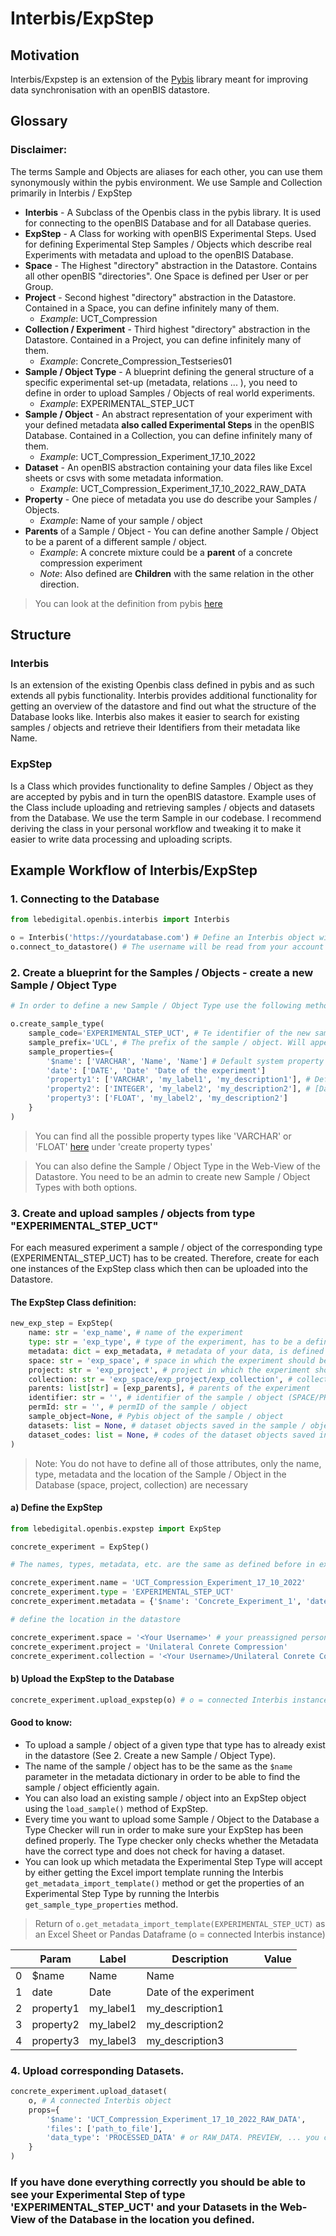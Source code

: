 # Interbis/ExpStep

## Motivation

Interbis/Expstep is an extension of the [Pybis](https://pypi.org/project/PyBIS/) library meant for improving data synchronisation with an openBIS datastore.

## Glossary

### Disclaimer:
The terms Sample and Objects are aliases for each other, you can use them synonymously within the pybis environment. We use Sample and Collection primarily in Interbis / ExpStep

- **Interbis** - A Subclass of the Openbis class in the pybis library. It is used for connecting to the openBIS Database and for all Database queries.
- **ExpStep** - A Class for working with openBIS Experimental Steps. Used for defining Experimental Step Samples / Objects which describe real Experiments with metadata and upload to the openBIS Database.
- **Space** - The Highest "directory" abstraction in the Datastore. Contains all other openBIS "directories". One Space is defined per User or per Group.
- **Project** - Second highest "directory" abstraction in the Datastore. Contained in a Space, you can define infinitely many of them.
  - _Example_: UCT_Compression
- **Collection / Experiment** - Third highest "directory" abstraction in the Datastore. Contained in a Project, you can define infinitely many of them.
  - _Example_: Concrete_Compression_Testseries01
- **Sample / Object Type** - A blueprint defining the general structure of a specific experimental set-up (metadata, relations ... ), you need to define in order to upload Samples / Objects of real world experiments.
  - _Example_: EXPERIMENTAL_STEP_UCT
- **Sample / Object** - An abstract representation of your experiment with your defined metadata **also called Experimental Steps** in the openBIS Database. Contained in a Collection, you can define infinitely many of them.
  - _Example_: UCT_Compression_Experiment_17_10_2022
- **Dataset** - An openBIS abstraction containing your data files like Excel sheets or csvs with some metadata information.
  - _Example_: UCT_Compression_Experiment_17_10_2022_RAW_DATA
- **Property** - One piece of metadata you use do describe your Samples / Objects. 
  - _Example_: Name of your sample / object
- **Parents** of a Sample / Object - You can define another Sample / Object to be a parent of a different sample / object.
  - _Example_: A concrete mixture could be a **parent** of a concrete compression experiment
  -  _Note_: Also defined are **Children** with the same relation in the other direction.

> You can look at the definition from pybis [here](https://pypi.org/project/PyBIS/)

## Structure

### Interbis

Is an extension of the existing Openbis class defined in pybis and as such extends all pybis functionality.
Interbis provides additional functionality for getting an overview of the datastore and find out what the structure of the Database looks like.
Interbis also makes it easier to search for existing samples / objects and retrieve their Identifiers from their metadata like Name.

### ExpStep

Is a Class which provides functionality to define Samples / Object as they are accepted by pybis and in turn the openBIS datastore.
Example uses of the Class include uploading and retrieving samples / objects and datasets from the Database.
We use the term Sample in our codebase.
I recommend deriving the class in your personal workflow and tweaking it to make it easier to write data processing and uploading scripts. 


## Example Workflow of Interbis/ExpStep

### 1. Connecting to the Database

```python
from lebedigital.openbis.interbis import Interbis

o = Interbis('https://yourdatabase.com') # Define an Interbis object with the url to your openBIS Database
o.connect_to_datastore() # The username will be read from your account (windows/linux) and you will have to input the password
```

### 2. Create a blueprint for the Samples / Objects - create a new **Sample / Object Type**

```python
# In order to define a new Sample / Object Type use the following method

o.create_sample_type(
    sample_code='EXPERIMENTAL_STEP_UCT', # Te identifier of the new sample / object type
    sample_prefix='UCL', # The prefix of the sample / object. Will appear before every sample / object code
    sample_properties={
        '$name': ['VARCHAR', 'Name', 'Name'] # Default system property
        'date': ['DATE', 'Date' 'Date of the experiment']
        'property1': ['VARCHAR', 'my_label1', 'my_description1'], # Define properties here with data in the order
        'property2': ['INTEGER', 'my_label2', 'my_description2'], # [Data Type, Label, Description]
        'property3': ['FLOAT', 'my_label2', 'my_description2']
    }
)
```
> You can find all the possible property types like 'VARCHAR' or 'FLOAT' [here](https://pypi.org/project/PyBIS/) under 'create property types'

> You can also define the Sample / Object Type in the Web-View of the Datastore. You need to be an admin to create new Sample / Object Types with both options.

### 3. Create and upload samples / objects from type "EXPERIMENTAL_STEP_UCT"

For each measured experiment a sample / object of the corresponding type (EXPERIMENTAL_STEP_UCT) has to be created. Therefore, create for each one instances of the ExpStep class which then can be uploaded into the Datastore.

#### The ExpStep Class definition:

``` python
new_exp_step = ExpStep(
    name: str = 'exp_name', # name of the experiment
    type: str = 'exp_type', # type of the experiment, has to be a defined sample / object type in the datastore
    metadata: dict = exp_metadata, # metadata of your data, is defined by the sample / object type
    space: str = 'exp_space', # space in which the experiment should be saved
    project: str = 'exp_project', # project in which the experiment should be saved
    collection: str = 'exp_space/exp_project/exp_collection', # collection in which the experiment should be saved
    parents: list[str] = [exp_parents], # parents of the experiment
    identifier: str = '', # identifier of the sample / object (SPACE/PROJECT/SAMPLE_CODE)
    permId: str = '', # permID of the sample / object
    sample_object=None, # Pybis object of the sample / object
    datasets: list = None, # dataset objects saved in the sample / object
    dataset_codes: list = None, # codes of the dataset objects saved in the sample / object
)
```

> Note: You do not have to define all of those attributes, only the name, type, metadata and the location of the Sample / Object in the Database (space, project, collection) are necessary


#### a) Define the ExpStep
```python
from lebedigital.openbis.expstep import ExpStep

concrete_experiment = ExpStep()

# The names, types, metadata, etc. are the same as defined before in examples or creating the Sample / Object Type

concrete_experiment.name = 'UCT_Compression_Experiment_17_10_2022'
concrete_experiment.type = 'EXPERIMENTAL_STEP_UCT'
concrete_experiment.metadata = {'$name': 'Concrete_Experiment_1', 'date': '17:10:2022'}

# define the location in the datastore

concrete_experiment.space = '<Your Username>' # your preassigned personal space
concrete_experiment.project = 'Unilateral Conrete Compression'
concrete_experiment.collection = '<Your Username>/Unilateral Conrete Compression/Concrete_Compression_Testseries01'
```

#### b) Upload the ExpStep to the Database
```python
concrete_experiment.upload_expstep(o) # o = connected Interbis instance
```
#### Good to know:
* To upload a sample / object of a given type that type has to already exist in the datastore (See 2. Create a new Sample / Object Type).
* The name of the sample / object has to be the same as the `$name` parameter in the metadata dictionary in order to be able to find the sample / object efficiently again.
* You can also load an existing sample / object into an ExpStep object using the `load_sample()` method of ExpStep.
* Every time you want to upload some Sample / Object to the Database a Type Checker will run in order to make sure your ExpStep has been defined properly. The Type checker only checks whether the Metadata have the correct type and does not check for having a dataset.
* You can look up which metadata the Experimental Step Type will accept by either getting the Excel import template running the Interbis `get_metadata_import_template()` method or get the properties of an Experimental Step Type by running the Interbis `get_sample_type_properties` method.

> Return of `o.get_metadata_import_template(EXPERIMENTAL_STEP_UCT)` as an Excel Sheet or Pandas Dataframe (o = connected Interbis instance)

|     | Param     | Label     | Description            | Value |
|-----|-----------|-----------|------------------------|-------|
| 0   | $name     | Name      | Name                   |       |
| 1   | date      | Date      | Date of the experiment |       |
| 2   | property1 | my_label1 | my_description1        |       |
| 3   | property2 | my_label2 | my_description2        |       |
| 4   | property3 | my_label3 | my_description3        |       |

### 4. Upload corresponding Datasets.

```python
concrete_experiment.upload_dataset(
    o, # A connected Interbis object
    props={
        '$name': 'UCT_Compression_Experiment_17_10_2022_RAW_DATA',
        'files': ['path_to_file'],
        'data_type': 'PROCESSED_DATA' # or RAW_DATA. PREVIEW, ... you can see them in the dataset types
    }
)
```

### If you have done everything correctly you should be able to see your Experimental Step of type 'EXPERIMENTAL_STEP_UCT' and your Datasets in the Web-View of the Database in the location you defined. 